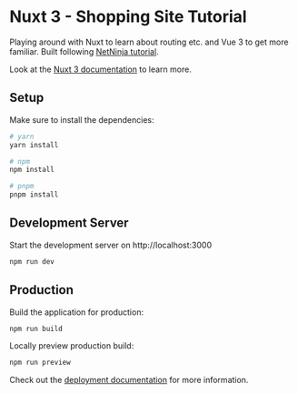 # Nuxt 3 - Shopping Site Tutorial

Playing around with Nuxt to learn about routing etc. and Vue 3 to get more familiar.
Built following [NetNinja tutorial](https://www.youtube.com/playlist?list=PL4cUxeGkcC9haQlqdCQyYmL_27TesCGPC).

Look at the [Nuxt 3 documentation](https://nuxt.com/docs/getting-started/introduction) to learn more.

## Setup

Make sure to install the dependencies:

```bash
# yarn
yarn install

# npm
npm install

# pnpm
pnpm install
```

## Development Server

Start the development server on http://localhost:3000

```bash
npm run dev
```

## Production

Build the application for production:

```bash
npm run build
```

Locally preview production build:

```bash
npm run preview
```

Check out the [deployment documentation](https://nuxt.com/docs/getting-started/deployment) for more information.
